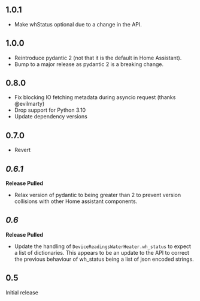## 1.0.1

- Make whStatus optional due to a change in the API.

## 1.0.0

- Reintroduce pydantic 2 (not that it is the default in Home Assistant).
- Bump to a major release as pydantic 2 is a breaking change.

## 0.8.0

- Fix blocking IO fetching metadata during asyncio request (thanks @evilmarty)
- Drop support for Python 3.10
- Update dependency versions

## 0.7.0
- Revert

## _0.6.1_

**Release Pulled**

- Relax version of pydantic to being greater than 2 to prevent version collisions with other
  Home assistant components.

## _0.6_

**Release Pulled**

- Update the handling of `DeviceReadingsWaterHeater.wh_status` to expect a list of dictionaries.
  This appears to be an update to the API to correct the previous behaviour of wh_status being a
  list of json encoded strings.

## 0.5

Initial release
